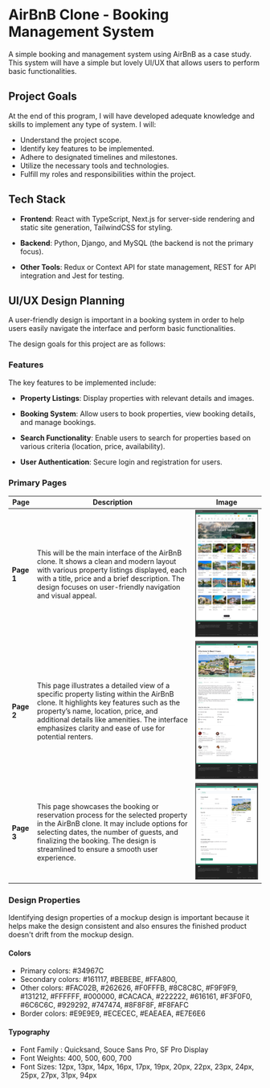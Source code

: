 # AirBnB Clone - Booking Management System

A simple booking and management system using AirBnB as a case study. This system will have a simple but lovely UI/UX that allows users to perform basic functionalities.

## Project Goals

At the end of this program, I will have developed adequate knowledge and skills to implement any type of system. I will:

- Understand the project scope.
- Identify key features to be implemented.
- Adhere to designated timelines and milestones.
- Utilize the necessary tools and technologies.
- Fulfill my roles and responsibilities within the project.

## Tech Stack

- <strong>Frontend</strong>: React with TypeScript, Next.js for server-side rendering and static site generation, TailwindCSS for styling.

- <strong>Backend</strong>: Python, Django, and MySQL (the backend is not the primary focus).

- <strong>Other Tools</strong>: Redux or Context API for state management, REST for API integration and Jest for testing.

## UI/UX Design Planning

A user-friendly design is important in a booking system in order to help users easily navigate the interface and perform basic functionalities.

The design goals for this project are as follows:

### Features

The key features to be implemented include:

- <strong>Property Listings</strong>: Display properties with relevant details and images.

- <strong>Booking System</strong>: Allow users to book properties, view booking details, and manage bookings.

- <strong>Search Functionality</strong>: Enable users to search for properties based on various criteria (location, price, availability).
- <strong>User Authentication</strong>: Secure login and registration for users.

### Primary Pages

| Page                    | Description                                                                                                                                                                                                                                                                           | Image                                    |
| ----------------------- | ------------------------------------------------------------------------------------------------------------------------------------------------------------------------------------------------------------------------------------------------------------------------------------- | ---------------------------------------- |
| <strong>Page 1</strong> | This will be the main interface of the AirBnB clone. It shows a clean and modern layout with various property listings displayed, each with a title, price and a brief description. The design focuses on user-friendly navigation and visual appeal.                                 | ![page 1 design](./designs/airbnb-1.png) |
| <strong>Page 2</strong> | This page illustrates a detailed view of a specific property listing within the AirBnB clone. It highlights key features such as the property’s name, location, price, and additional details like amenities. The interface emphasizes clarity and ease of use for potential renters. | ![page 2 design](./designs/airbnb-2.png) |
| <strong>Page 3</strong> | This page showcases the booking or reservation process for the selected property in the AirBnB clone. It may include options for selecting dates, the number of guests, and finalizing the booking. The design is streamlined to ensure a smooth user experience.                     | ![page 3 design](./designs/airbnb-3.png) |

### Design Properties

Identifying design properties of a mockup design is important because it helps make the design consistent and also ensures the finished product doesn't drift from the mockup design.

#### Colors

- Primary colors: #34967C
- Secondary colors: #161117, #BEBEBE, #FFA800,
- Other colors: #FAC02B, #262626, #F0FFFB, #8C8C8C, #F9F9F9, #131212, #FFFFFF, #000000, #CACACA, #222222, #616161, #F3F0F0, #6C6C6C, #929292, #747474, #8F8F8F, #F8FAFC
- Border colors: #E9E9E9, #ECECEC, #EAEAEA, #E7E6E6

#### Typography

- Font Family : Quicksand, Souce Sans Pro, SF Pro Display
- Font Weights: 400, 500, 600, 700
- Font Sizes: 12px, 13px, 14px, 16px, 17px, 19px, 20px, 22px, 23px, 24px, 25px, 27px, 31px, 94px
